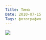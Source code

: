 ```yaml
---
Title: Тима
Date: 2010-07-15
Tags: фотография
---
```


<div class="text"><p><a href="http://www.flickr.com/photos/alexeypegov/4796458300/sizes/z/"><img src="http://farm5.static.flickr.com/4122/4796458300_c5ccee38be_z.jpg" /></a></p></div>